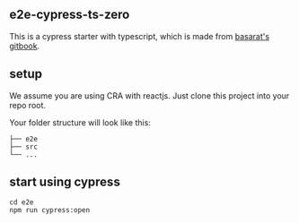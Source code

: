 ## e2e-cypress-ts-zero

This is a cypress starter with typescript, which is made from [basarat's gitbook](https://basarat.gitbooks.io/typescript/docs/testing/cypress.html).

## setup

We assume you are using CRA with reactjs.
Just clone this project into your repo root.

Your folder structure will look like this:

```$xslt
├── e2e 
├── src
└── ... 
```

## start using cypress

```shell
cd e2e
npm run cypress:open
```